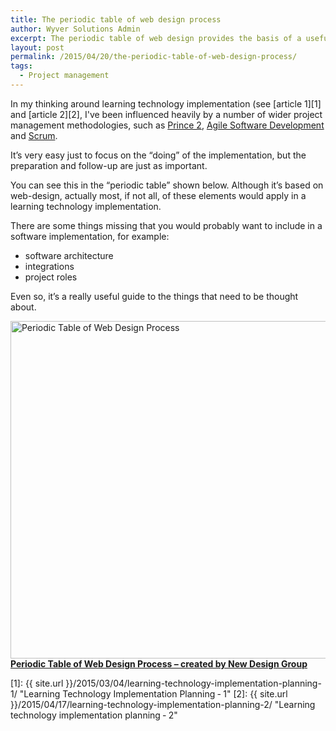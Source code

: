 ```yaml
---
title: The periodic table of web design process
author: Wyver Solutions Admin
excerpt: The periodic table of web design provides the basis of a useful template to use with clients in explaining the different tasks that need to happen in a software implementation project.
layout: post
permalink: /2015/04/20/the-periodic-table-of-web-design-process/
tags:
  - Project management
---
```

In my thinking around learning technology implementation (see [article 1][1] and [article 2][2], I've been influenced heavily by a number of wider project management methodologies, such as <a href="https://www.axelos.com/best-practice-solutions/prince2" target="_blank">Prince 2</a>, <a href="http://www.dummies.com/how-to/content/agile-project-management-for-dummies-cheat-sheet.html" target="_blank">Agile Software Development</a> and <a href="https://www.scrumalliance.org/why-scrum" target="_blank">Scrum</a>.

It&#8217;s very easy just to focus on the &#8220;doing&#8221; of the implementation, but the preparation and follow-up are just as important.

You can see this in the &#8220;periodic table&#8221; shown below. Although it&#8217;s based on web-design, actually most, if not all, of these elements would apply in a learning technology implementation.

There are some things missing that you would probably want to include in a software implementation, for example:

  * software architecture
  * integrations
  * project roles

Even so, it&#8217;s a really useful guide to the things that need to be thought about.

<a href="http://www.newdesigngroup.ca/blog/web-design-process-infographic/" target="_blank"><img src="http://www.newdesigngroup.ca/wp-content/uploads/2014/08/periodic-table-of-web-design-process-new-design-group.png" alt="Periodic Table of Web Design Process" width="540px" border="0" /><br /> <strong>Periodic Table of Web Design Process – created by </strong></a>**<a href="http://www.newdesigngroup.ca" target="_blank">New Design Group</a>**

 [1]: {{ site.url }}/2015/03/04/learning-technology-implementation-planning-1/ "Learning Technology Implementation Planning &dash; 1"
 [2]: {{ site.url }}/2015/04/17/learning-technology-implementation-planning-2/ "Learning technology implementation planning &dash; 2"
